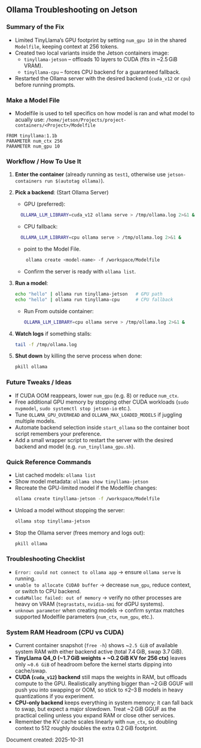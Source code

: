 ## Ollama Troubleshooting on Jetson

### Summary of the Fix
- Limited TinyLlama’s GPU footprint by setting `num_gpu 10` in the shared `Modelfile`, keeping context at 256 tokens.
- Created two local variants inside the Jetson containers image:
  - `tinyllama-jetson` – offloads 10 layers to CUDA (fits in ~2.5 GiB VRAM).
  - `tinyllama-cpu` – forces CPU backend for a guaranteed fallback.
- Restarted the Ollama server with the desired backend (`cuda_v12` or `cpu`) before running prompts.

### Make a Model File
-  Modelfile is used to tell specifics on how model is ran and what model to acually use: `/home/jetson/Projects/project-containers/<Project>/Modelfile`

```3:3:/home/jetson/Projects/project-containers/Modelfile
FROM tinyllama:1.1b
PARAMETER num_ctx 256
PARAMETER num_gpu 10
```

### Workflow / How To Use It
1. **Enter the container** (already running as `test1`, otherwise use `jetson-containers run $(autotag ollama)`).
2. **Pick a backend**: (Start Ollama Server)
   - GPU (preferred):
   ```bash
     OLLAMA_LLM_LIBRARY=cuda_v12 ollama serve > /tmp/ollama.log 2>&1 &
     ```
   - CPU fallback:
   ```bash
     OLLAMA_LLM_LIBRARY=cpu ollama serve > /tmp/ollama.log 2>&1 &
     ```
   - point to the Model File.
   ```bash
	   ollama create <model-name> -f /workspace/Modelfile
     ```
   - Confirm the server is ready with `ollama list`.
1. **Run a model**:
   ```bash
   echo "hello" | ollama run tinyllama-jetson   # GPU path
   echo "hello" | ollama run tinyllama-cpu      # CPU fallback
   ```

   - Run From outside container:
     ```bash
     OLLAMA_LLM_LIBRARY=cpu ollama serve > /tmp/ollama.log 2>&1 &
     ```

2. **Watch logs** if something stalls:
   ```bash
   tail -f /tmp/ollama.log
   ```
3. **Shut down** by killing the serve process when done:
   ```bash
   pkill ollama
   ```

### Future Tweaks / Ideas
- If CUDA OOM reappears, lower `num_gpu` (e.g. 8) or reduce `num_ctx`.
- Free additional GPU memory by stopping other CUDA workloads (`sudo nvpmodel`, `sudo systemctl stop jetson-io` etc.).
- Tune `OLLAMA_GPU_OVERHEAD` and `OLLAMA_MAX_LOADED_MODELS` if juggling multiple models.
- Automate backend selection inside `start_ollama` so the container boot script remembers your preference.
- Add a small wrapper script to restart the server with the desired backend and model (e.g. `run_tinyllama_gpu.sh`).

### Quick Reference Commands
- List cached models: `ollama list`
- Show model metadata: `ollama show tinyllama-jetson`
- Recreate the GPU-limited model if the Modelfile changes:
  ```bash
  ollama create tinyllama-jetson -f /workspace/Modelfile
  ```
- Unload a model without stopping the server:
  ```bash
  ollama stop tinyllama-jetson
  ```
- Stop the Ollama server (frees memory and logs out):
  ```bash
  pkill ollama
  ```

### Troubleshooting Checklist
- `Error: could not connect to ollama app` → ensure `ollama serve` is running.
- `unable to allocate CUDA0 buffer` → decrease `num_gpu`, reduce context, or switch to CPU backend.
- `cudaMalloc failed: out of memory` → verify no other processes are heavy on VRAM (`tegrastats`, `nvidia-smi` for dGPU systems).
- `unknown parameter` when creating models → confirm syntax matches supported Modelfile parameters (`num_ctx`, `num_gpu`, etc.).

### System RAM Headroom (CPU vs CUDA)
- Current container snapshot (`free -h`) shows ~`2.5 GiB` of available system RAM with either backend active (total 7.4 GiB, swap 3.7 GiB).
- **TinyLlama Q4_0 (~1.7 GiB weights + ~0.2 GiB KV for 256 ctx)** leaves only ~`0.6 GiB` of headroom before the kernel starts dipping into cache/swap.
- **CUDA (`cuda_v12`) backend** still maps the weights in RAM, but offloads compute to the GPU. Realistically anything bigger than ~2 GiB GGUF will push you into swapping or OOM, so stick to ≤2–3 B models in heavy quantizations if you experiment.
- **CPU-only backend** keeps everything in system memory; it can fall back to swap, but expect a major slowdown. Treat ~2 GiB GGUF as the practical ceiling unless you expand RAM or close other services.
- Remember the KV cache scales linearly with `num_ctx`, so doubling context to 512 roughly doubles the extra 0.2 GiB footprint.

Document created: 2025-10-31


